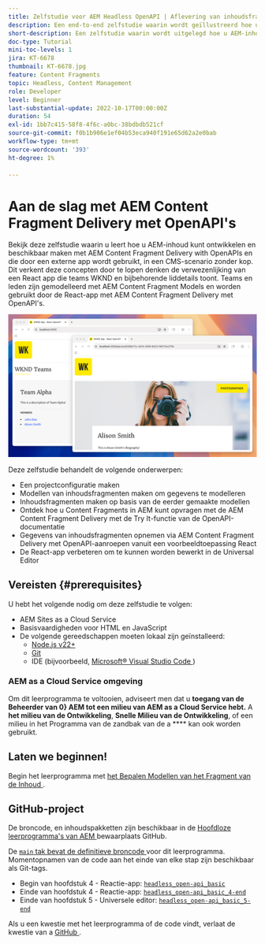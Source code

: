 ```yaml
---
title: Zelfstudie voor AEM Headless OpenAPI | Aflevering van inhoudsfragment
description: Een end-to-end zelfstudie waarin wordt geïllustreerd hoe u inhoud kunt samenstellen en beschikbaar maken met behulp van op AEM op OpenAPI gebaseerde API's voor het leveren van inhoudsfragmenten.
short-description: Een zelfstudie waarin wordt uitgelegd hoe u AEM-inhoud kunt ontwikkelen en beschikbaar maken met Content Fragment Delivery met OpenAPI's en deze kunt gebruiken in een externe app voor CMS-scenario's zonder kop.
doc-type: Tutorial
mini-toc-levels: 1
jira: KT-6678
thumbnail: KT-6678.jpg
feature: Content Fragments
topic: Headless, Content Management
role: Developer
level: Beginner
last-substantial-update: 2022-10-17T00:00:00Z
duration: 54
exl-id: 1bb7c415-58f8-4f6c-a0bc-38bdbdb521cf
source-git-commit: f0b1b906e1ef04b53eca940f191e65d62a2e0bab
workflow-type: tm+mt
source-wordcount: '393'
ht-degree: 1%

---
```


# Aan de slag met AEM Content Fragment Delivery met OpenAPI&#39;s

Bekijk deze zelfstudie waarin u leert hoe u AEM-inhoud kunt ontwikkelen en beschikbaar maken met AEM Content Fragment Delivery with OpenAPIs en die door een externe app wordt gebruikt, in een CMS-scenario zonder kop. Dit verkent deze concepten door te lopen denken de verwezenlijking van een React app die teams WKND en bijbehorende liddetails toont. Teams en leden zijn gemodelleerd met AEM Content Fragment Models en worden gebruikt door de React-app met AEM Content Fragment Delivery met OpenAPI&#39;s.

![ app van de Teams van WKND ](./assets/overview/main.png)

Deze zelfstudie behandelt de volgende onderwerpen:

* Een projectconfiguratie maken
* Modellen van inhoudsfragmenten maken om gegevens te modelleren
* Inhoudsfragmenten maken op basis van de eerder gemaakte modellen
* Ontdek hoe u Content Fragments in AEM kunt opvragen met de AEM Content Fragment Delivery met de Try It-functie van de OpenAPI-documentatie
* Gegevens van inhoudsfragmenten opnemen via AEM Content Fragment Delivery met OpenAPI-aanroepen vanuit een voorbeeldtoepassing React
* De React-app verbeteren om te kunnen worden bewerkt in de Universal Editor

## Vereisten {#prerequisites}

U hebt het volgende nodig om deze zelfstudie te volgen:

* AEM Sites as a Cloud Service
* Basisvaardigheden voor HTML en JavaScript
* De volgende gereedschappen moeten lokaal zijn geïnstalleerd:
   * [ Node.js v22+ ](https://nodejs.org/)
   * [ Git ](https://git-scm.com/)
   * IDE (bijvoorbeeld, [ Microsoft® Visual Studio Code ](https://code.visualstudio.com/))

### AEM as a Cloud Service omgeving

Om dit leerprogramma te voltooien, adviseert men dat u **toegang van de Beheerder van 0} AEM tot een milieu van AEM as a Cloud Service hebt.** A **het milieu van de Ontwikkeling**, **Snelle Milieu van de Ontwikkeling**, of een milieu in het Programma van de zandbak van de a **** kan ook worden gebruikt.

## Laten we beginnen!

Begin het leerprogramma met [ het Bepalen Modellen van het Fragment van de Inhoud ](1-content-fragment-models.md).

## GitHub-project

De broncode, en inhoudspakketten zijn beschikbaar in de [ Hoofdloze leerprogramma&#39;s van AEM ](https://github.com/adobe/aem-tutorials) bewaarplaats GitHub.

De [`main` tak bevat de definitieve broncode ](https://github.com/adobe/aem-tutorials/tree/main/headless/open-api/basic) voor dit leerprogramma.
Momentopnamen van de code aan het einde van elke stap zijn beschikbaar als Git-tags.

* Begin van hoofdstuk 4 - Reactie-app: [`headless_open-api_basic` ](https://github.com/adobe/aem-tutorials/tree/headless_open-api_basic//headless/open-api/basic)
* Einde van hoofdstuk 4 - Reactie-app: [`headless_open-api_basic_4-end` ](https://github.com/adobe/aem-tutorials/tree/headless_open-api_basic_4-end//headless/open-api/basic)
* Einde van hoofdstuk 5 - Universele editor: [`headless_open-api_basic_5-end` ](https://github.com/adobe/aem-tutorials/tree/headless_open-api_basic_5-end//headless/open-api/basic)

Als u een kwestie met het leerprogramma of de code vindt, verlaat de kwestie van a [ GitHub ](https://github.com/adobe/aem-tutorials/issues).
